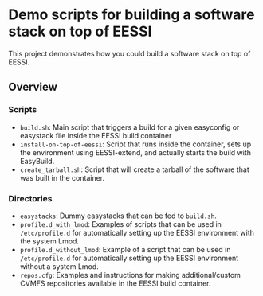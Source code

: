 # Demo scripts for building a software stack on top of EESSI

This project demonstrates how you could build a software stack on top of EESSI.

## Overview

### Scripts

- `build.sh`: Main script that triggers a build for a given easyconfig or easystack file inside the EESSI build container
- `install-on-top-of-eessi`: Script that runs inside the container, sets up the environment using EESSI-extend, and actually starts the build with EasyBuild.
- `create_tarball.sh`: Script that will create a tarball of the software that was built in the container.

### Directories

- `easystacks`: Dummy easystacks that can be fed to `build.sh`.
- `profile.d_with_lmod`: Examples of scripts that can be used in `/etc/profile.d` for automatically setting up the EESSI environment with the system Lmod.
- `profile.d_without_lmod`: Example of a script that can be used in `/etc/profile.d` for automatically setting up the EESSI environment without a system Lmod.
- `repos.cfg`: Examples and instructions for making additional/custom CVMFS repositories available in the EESSI build container.

